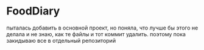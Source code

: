 # FoodDiary
пыталась добавить в основной проект, но поняла, что лучше бы этого не делала и не знаю, как те файлы и тот коммит удалить. поэтому пока закидываю все в отдельный репозиторий
